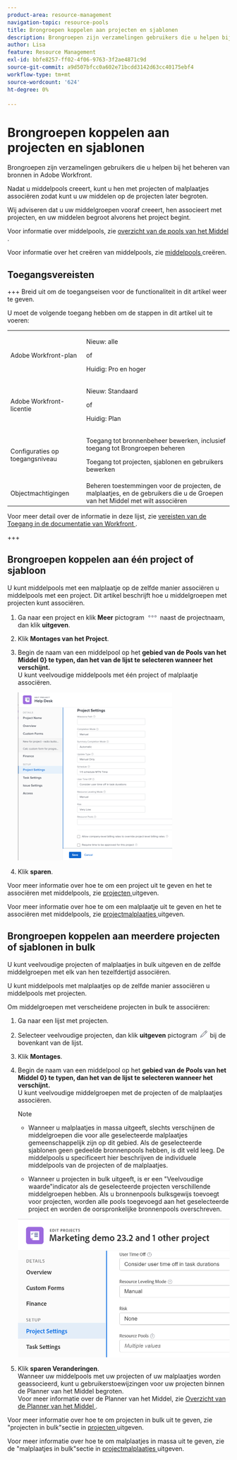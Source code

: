 ```yaml
---
product-area: resource-management
navigation-topic: resource-pools
title: Brongroepen koppelen aan projecten en sjablonen
description: Brongroepen zijn verzamelingen gebruikers die u helpen bij het beheren van bronnen in Adobe Workfront.
author: Lisa
feature: Resource Management
exl-id: bbfe8257-ff02-4f06-9763-3f2ae4871c9d
source-git-commit: a9d507bfcc0a602e71bcdd3142d63cc40175ebf4
workflow-type: tm+mt
source-wordcount: '624'
ht-degree: 0%

---
```


# Brongroepen koppelen aan projecten en sjablonen


<!-- drafted for bulk editing projects: keep this in yellow till this releases to ALL customers - May 1, 2023

Also - take out all the references to Preview and Prod at prod final
-->

<!--<span class="preview">The highlighted information on this page refers to functionality not yet generally available. It is available for all customers in the Preview environment and for a select group of customers in the Production environment.</span>-->


<!--
<p>The sections about how to add resource pools to templates, projects are duplicated from the articles listed in those sections (Editing Projects, Creating a Template, etc).</p>
<p>***I decided to keep these steps here, though, because it's hard to parse through those much lunger articles for just updating this one field.)</p>
-->

Brongroepen zijn verzamelingen gebruikers die u helpen bij het beheren van bronnen in Adobe Workfront.

Nadat u middelpools creeert, kunt u hen met projecten of malplaatjes associëren zodat kunt u uw middelen op de projecten later begroten.

Wij adviseren dat u uw middelgroepen vooraf creeert, hen associeert met projecten, en uw middelen begroot alvorens het project begint.

Voor informatie over middelpools, zie [ overzicht van de pools van het Middel ](../../../resource-mgmt/resource-planning/resource-pools/work-with-resource-pools.md).

Voor informatie over het creëren van middelpools, zie [ middelpools ](../../../resource-mgmt/resource-planning/resource-pools/create-resource-pools.md) creëren.

## Toegangsvereisten

+++ Breid uit om de toegangseisen voor de functionaliteit in dit artikel weer te geven.

U moet de volgende toegang hebben om de stappen in dit artikel uit te voeren:

<table style="table-layout:auto"> 
 <col> 
 <col> 
 <tbody> 
  <tr> 
   <td role="rowheader">Adobe Workfront-plan</td> 
   <td><p>Nieuw: alle</p>
       <p>of</p>
       <p>Huidig: Pro en hoger</p> </td> 
  </tr> 
  <tr> 
   <td role="rowheader">Adobe Workfront-licentie</td> 
   <td><p>Nieuw: Standaard</p>
       <p>of</p>
       <p>Huidig: Plan</p></td>
  </tr> 
  <tr> 
   <td role="rowheader">Configuraties op toegangsniveau</td> 
   <td> <p>Toegang tot bronnenbeheer bewerken, inclusief toegang tot Brongroepen beheren</p> <p>Toegang tot projecten, sjablonen en gebruikers bewerken</p></td> 
  </tr> 
  <tr data-mc-conditions=""> 
   <td role="rowheader">Objectmachtigingen</td> 
   <td>Beheren toestemmingen voor de projecten, de malplaatjes, en de gebruikers die u de Groepen van het Middel met wilt associëren</td> 
  </tr> 
 </tbody> 
</table>

Voor meer detail over de informatie in deze lijst, zie [ vereisten van de Toegang in de documentatie van Workfront ](/help/quicksilver/administration-and-setup/add-users/access-levels-and-object-permissions/access-level-requirements-in-documentation.md).

+++

## Brongroepen koppelen aan één project of sjabloon

U kunt middelpools met een malplaatje op de zelfde manier associëren u middelpools met een project. Dit artikel beschrijft hoe u middelgroepen met projecten kunt associëren.

1. Ga naar een project en klik **Meer** pictogram ![](assets/more-icon.png) naast de projectnaam, dan klik **uitgeven**.

1. Klik **Montages van het Project**.

1. Begin de naam van een middelpool op het **gebied van de Pools van het Middel 0} te typen, dan het van de lijst te selecteren wanneer het verschijnt.**\
   U kunt veelvoudige middelpools met één project of malplaatje associëren.

   ![](assets/nwe-project-settings-in-edit-project-box-350x380.png)

1. Klik **sparen**.

Voor meer informatie over hoe te om een project uit te geven en het te associëren met middelpools, zie [ projecten ](../../../manage-work/projects/manage-projects/edit-projects.md) uitgeven.

Voor meer informatie over hoe te om een malplaatje uit te geven en het te associëren met middelpools, zie [ projectmalplaatjes ](../../../manage-work/projects/create-and-manage-templates/edit-templates.md) uitgeven.

## Brongroepen koppelen aan meerdere projecten of sjablonen in bulk

U kunt veelvoudige projecten of malplaatjes in bulk uitgeven en de zelfde middelgroepen met elk van hen tezelfdertijd associëren.

U kunt middelpools met malplaatjes op de zelfde manier associëren u middelpools met projecten.

Om middelgroepen met verscheidene projecten in bulk te associëren:

1. Ga naar een lijst met projecten.
1. Selecteer veelvoudige projecten, dan klik **uitgeven** pictogram ![](assets/edit-icon.png) bij de bovenkant van de lijst.

1. Klik **Montages**.
1. Begin de naam van een middelpool op het **gebied van de Pools van het Middel 0} te typen, dan het van de lijst te selecteren wanneer het verschijnt.**\
   U kunt veelvoudige middelgroepen met de projecten of de malplaatjes associëren.

   >[!NOTE]
   >
   >* Wanneer u malplaatjes in massa uitgeeft, slechts verschijnen de middelgroepen die voor alle geselecteerde malplaatjes gemeenschappelijk zijn op dit gebied. Als de geselecteerde sjablonen geen gedeelde bronnenpools hebben, is dit veld leeg. De middelpools u specificeert hier beschrijven de individuele middelpools van de projecten of de malplaatjes.
   >
   >* Wanneer u projecten in bulk uitgeeft, is er een &quot;Veelvoudige waarde&quot;indicator als de geselecteerde projecten verschillende middelgroepen hebben. Als u bronnenpools bulksgewijs toevoegt voor projecten, worden alle pools toegevoegd aan het geselecteerde project en worden de oorspronkelijke bronnenpools overschreven.

   ![ add_resource_pools_to_multiple_projects.png ](assets/add-resource-pools-to-multiple-projects-350x358.png)

1. Klik **sparen Veranderingen**.\
   Wanneer uw middelpools met uw projecten of uw malplaatjes worden geassocieerd, kunt u gebruikerstoewijzingen voor uw projecten binnen de Planner van het Middel begroten.\
   Voor meer informatie over de Planner van het Middel, zie [ Overzicht van de Planner van het Middel ](../../../resource-mgmt/resource-planning/get-started-resource-planner.md).

Voor meer informatie over hoe te om projecten in bulk uit te geven, zie &quot;projecten in bulk&quot;sectie in [ projecten ](../../../manage-work/projects/manage-projects/edit-projects.md) uitgeven.

Voor meer informatie over hoe te om malplaatjes in massa uit te geven, zie de &quot;malplaatjes in bulk&quot;sectie in [ projectmalplaatjes ](../../../manage-work/projects/create-and-manage-templates/edit-templates.md) uitgeven.
